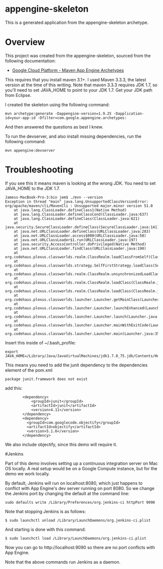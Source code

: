 appengine-skeleton
=============================

This is a generated application from the appengine-skeleton archetype.


# Overview

This project was created from the appengine-skeleton, sourced from the following documentation:  

- [Google Cloud Platform - Maven App Engine Archetypes](https://cloud.google.com/appengine/docs/java/tools/maven#maven_app_engine_archetypes)

This requires that you install maven 3.1+.  I used Maven 3.3.3, the latest version at the time of this writing.  Note that maven 3.3.3 requires JDK 1.7, so you'll need to set JAVA_HOME to point to your JDK 1.7. Get your JDK path from Eclipse.

I created the skeleton using the following command:

```
mvn archetype:generate -Dappengine-version=1.9.25 -Dapplication-id=your-app-id -Dfilter=com.google.appengine.archetypes:
```

And then answered the questions as best I knew.

To run the devserver, and also install missing dependencies, run the following command:

```
mvn appengine:devserver
```



# Troubleshooting

If you see this it means maven is looking at the wrong JDK. You need to set JAVA_HOME to the JDK 1.7.

```
Jamess-MacBook-Pro-3:bin jem$ ./mvn --version
Exception in thread "main" java.lang.UnsupportedClassVersionError: org/apache/maven/cli/MavenCli : Unsupported major.minor version 51.0
	at java.lang.ClassLoader.defineClass1(Native Method)
	at java.lang.ClassLoader.defineClassCond(ClassLoader.java:637)
	at java.lang.ClassLoader.defineClass(ClassLoader.java:621)
	at java.security.SecureClassLoader.defineClass(SecureClassLoader.java:141)
	at java.net.URLClassLoader.defineClass(URLClassLoader.java:283)
	at java.net.URLClassLoader.access$000(URLClassLoader.java:58)
	at java.net.URLClassLoader$1.run(URLClassLoader.java:197)
	at java.security.AccessController.doPrivileged(Native Method)
	at java.net.URLClassLoader.findClass(URLClassLoader.java:190)
	at org.codehaus.plexus.classworlds.realm.ClassRealm.loadClassFromSelf(ClassRealm.java:401)
	at org.codehaus.plexus.classworlds.strategy.SelfFirstStrategy.loadClass(SelfFirstStrategy.java:42)
	at org.codehaus.plexus.classworlds.realm.ClassRealm.unsynchronizedLoadClass(ClassRealm.java:271)
	at org.codehaus.plexus.classworlds.realm.ClassRealm.loadClass(ClassRealm.java:254)
	at org.codehaus.plexus.classworlds.realm.ClassRealm.loadClass(ClassRealm.java:239)
	at org.codehaus.plexus.classworlds.launcher.Launcher.getMainClass(Launcher.java:144)
	at org.codehaus.plexus.classworlds.launcher.Launcher.launchEnhanced(Launcher.java:266)
	at org.codehaus.plexus.classworlds.launcher.Launcher.launch(Launcher.java:229)
	at org.codehaus.plexus.classworlds.launcher.Launcher.mainWithExitCode(Launcher.java:415)
	at org.codehaus.plexus.classworlds.launcher.Launcher.main(Launcher.java:356)
```

Insert this inside of ~/.bash_profile:
```
export JAVA_HOME=/Library/Java/JavaVirtualMachines/jdk1.7.0_75.jdk/Contents/Home
```

This means you need to add the junit dependency to the dependencies element of the pom.xml
```
package junit.framework does not exist
```

add this:
```
 		<dependency>
            <groupId>junit</groupId>
            <artifactId>junit</artifactId>
            <version>4.11</version>
        </dependency>
        <dependency>
          <groupId>com.googlecode.objectify</groupId>
          <artifactId>objectify</artifactId>
          <version>5.1.6</version>
        </dependency>
```

We also include objectify, since this demo will require it.


#Jenkins 

Part of this demo involves setting up a continuous integration server on Mac OS locally.  A real setup would be on a Google Compute instance, but for the demo we work locally.

By default, Jenkins will run on localhost:8080, which just happens to conflict with App Engine's dev server running on port 8080. So we change the Jenkins port by changing the default at the command line:

```
sudo defaults write /Library/Preferences/org.jenkins-ci httpPort 9090
```

Note that stopping Jenkins is as follows: 

```
$ sudo launchctl unload /Library/LaunchDaemons/org.jenkins-ci.plist
```

And starting is done with this command:
```
$ sudo launchctl load /Library/LaunchDaemons/org.jenkins-ci.plist
```

Now you can go to http://localhost:9090 so there are no port conflicts with App Engine.

Note that the above commands run Jenkins as a daemon.

